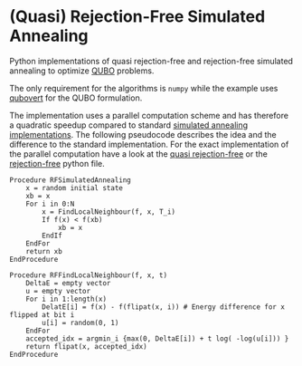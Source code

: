 # (Quasi) Rejection-Free Simulated Annealing

Python implementations of quasi rejection-free and rejection-free simulated annealing to optimize [QUBO](https://en.wikipedia.org/wiki/Quadratic_unconstrained_binary_optimization) problems.

The only requirement for the algorithms is `numpy` while the example uses [qubovert](https://github.com/jtiosue/qubovert) for the QUBO formulation.

The implementation uses a parallel computation scheme and has therefore a quadratic speedup compared to standard [simulated annealing implementations](https://en.wikipedia.org/wiki/Simulated_annealing#Pseudocode).
The following pseudocode describes the idea and the difference to the standard implementation.
For the exact implementation of the parallel computation have a look at the [quasi rejection-free](./simulated_annealing/simulated_annealing_qrf.py) or the [rejection-free](./simulated_annealing/simulated_annealing_rf.py) python file.

```
Procedure RFSimulatedAnnealing
    x = random initial state
    xb = x
    For i in 0:N
        x = FindLocalNeighbour(f, x, T_i)
        If f(x) < f(xb)
            xb = x
        EndIf
    EndFor
    return xb
EndProcedure

Procedure RFFindLocalNeighbour(f, x, t)
    DeltaE = empty vector
    u = empty vector
    For i in 1:length(x)
        DelatE[i] = f(x) - f(flipat(x, i)) # Energy difference for x flipped at bit i
        u[i] = random(0, 1)
    EndFor
    accepted_idx = argmin_i {max(0, DeltaE[i]) + t log( -log(u[i])) }
    return flipat(x, accepted_idx)
EndProcedure
```
